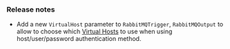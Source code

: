 ### Release notes

- Add a new `VirtualHost` parameter to `RabbitMQTrigger`, `RabbitMQOutput` to allow to choose which [Virtual Hosts](https://www.rabbitmq.com/vhosts.html) to use when using host/user/password authentication method.